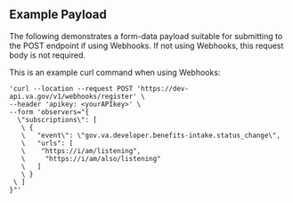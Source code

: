 ## Example Payload

The following demonstrates a form-data payload suitable for submitting to the POST endpoint if using Webhooks. If not using Webhooks, this request body is not required. 

This is an example curl command when using Webhooks:

```
'curl --location --request POST 'https://dev-api.va.gov/v1/webhooks/register' \
--header 'apikey: <yourAPIkey>' \
--form 'observers="{
  \"subscriptions\": [
   \ {
   \   "event\": \"gov.va.developer.benefits-intake.status_change\",
   \   "urls": [
   \   	"https://i/am/listening",
   \     "https://i/am/also/listening"
   \   ]
   \ }
 \ ]
}"'
```

